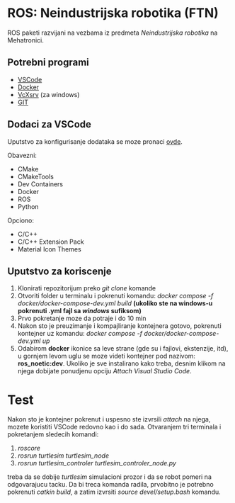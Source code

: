 # ROS: Neindustrijska robotika (FTN)

ROS paketi razvijani na vezbama iz predmeta *Neindustrijska robotika* na Mehatronici. 

## Potrebni programi
  * [VSCode](https://code.visualstudio.com/download)
  * [Docker](https://www.docker.com/)
  * [VcXsrv](https://sourceforge.net/projects/vcxsrv/) (za windows)
  * [GIT](https://git-scm.com/downloads)
  
## Dodaci za VSCode
Uputstvo za konfigurisanje dodataka se moze pronaci [ovde](https://code.visualstudio.com/docs/editor/extension-marketplace).

Obavezni:
  * CMake
  * CMakeTools
  * Dev Containers
  * Docker
  * ROS
  * Python

Opciono:
  * C/C++
  * C/C++ Extension Pack
  * Material Icon Themes

## Uputstvo za koriscenje

1. Klonirati repozitorijum preko *git clone* komande
2. Otvoriti folder u terminalu i pokrenuti komandu: *docker compose -f docker/docker-compose-dev.yml build* **(ukoliko ste na windows-u pokrenuti .yml fajl sa *windows* sufiksom)**
3. Prvo pokretanje moze da potraje i do 10 min
4. Nakon sto je preuzimanje i kompajliranje kontejnera gotovo, pokrenuti kontejner uz komandu: *docker compose -f docker/docker-compose-dev.yml up*
5. Odabirom **docker** ikonice sa leve strane (gde su i fajlovi, ekstenzije, itd), u gornjem levom uglu se moze videti kontejner pod nazivom: **ros_noetic:dev**. Ukoliko je sve instalirano kako treba, desnim klikom na njega dobijate ponudjenu opciju *Attach Visual Studio Code*.


# Test
Nakon sto je kontejner pokrenut i uspesno ste izvrsili *attach* na njega, mozete koristiti VSCode redovno kao i do sada. Otvaranjem tri terminala i pokretanjem sledecih komandi:
1. *roscore*
2. *rosrun turtlesim turtlesim_node*
3. *rosrun turtlesim_controler turtlesim_controler_node.py*

treba da se dobije *turtlesim* simulacioni prozor i da se robot pomeri na odgovarajucu tacku. Da bi treca komanda radila, prvobitno je potrebno pokrenuti *catkin build*, a zatim izvrsiti *source devel/setup.bash* komandu.